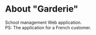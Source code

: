 # About "Garderie"
School management Web application. <br>
PS: The application for a French customer.
